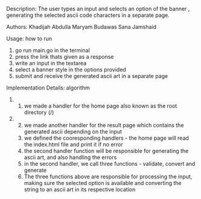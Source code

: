 Description:
The user types an input and selects an option of the banner , generating the selected 
ascii code characters in a separate page.

Authors: 
Khadijah Abdulla 
Maryam Budawas
Sana Jamshaid

Usage: how to run 
1) go run main.go in the terminal
2) press the link thats given as a response
3) write an input in the textarea
4) select a banner style in the options provided
5) submit and receive the generated ascii art in a separate page

Implementation Details: algorithm
1) 1) we made a handler for the home page also known as the root directory (/)
2) 2) we made another handler for the result page which contains the generated ascii depending on the input
   3) we defined the cooresponding handlers - the home page will read the index.html file and print it if no error
   4) the second handler function will be responsible for generating the ascii art, and also handling the errors
   5) in the second handler, we call three functions - validate, convert and generate
   6) The three functions above are responsible for processing the input, making sure the selected option is available and converting the string to an ascii art in its respective location
